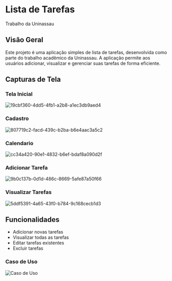 # Lista de Tarefas
Trabalho da Uninassau

## Visão Geral
Este projeto é uma aplicação simples de lista de tarefas, desenvolvida como parte do trabalho acadêmico da Uninassau. A aplicação permite aos usuários adicionar, visualizar e gerenciar suas tarefas de forma eficiente.

## Capturas de Tela
### Tela Inicial
![19cbf360-4dd5-4fb1-a2b8-a1ec3db9aed4](https://github.com/TISTONEGI/Lista-de-Tarefas/assets/161548231/5f763477-f3da-4f6d-bcc0-b295bf4e61d6)
### Cadastro
![807719c2-facd-439c-b2ba-b6e4aac3a5c2](https://github.com/TISTONEGI/Lista-de-Tarefas/assets/161548231/ccd75891-1c9a-48a0-b138-72643a341e11)
### Calendario
![cc34a420-90e1-4832-b6ef-bdaf8a090d2f](https://github.com/TISTONEGI/Lista-de-Tarefas/assets/161548231/105f8a35-9a65-4cf5-a58a-9374495e8a01)
### Adicionar Tarefa
![9b0c137b-0d1d-486c-8669-5afe87a50f66](https://github.com/TISTONEGI/Lista-de-Tarefas/assets/161548231/229ef27e-c708-4bda-9ab1-cf8e815a5587)
### Visualizar Tarefas
![5ddf5391-4a65-43f0-b784-9c168cecb1d3](https://github.com/TISTONEGI/Lista-de-Tarefas/assets/161548231/aefbc06e-a8d7-4b86-b6aa-324ce395edf5)
## Funcionalidades
- Adicionar novas tarefas
- Visualizar todas as tarefas
- Editar tarefas existentes
- Excluir tarefas
### Caso de Uso 
![Caso de Uso](https://github.com/TISTONEGI/Lista-de-Tarefas/assets/161548231/9a0c5778-bfce-4030-b822-07924536b498)
